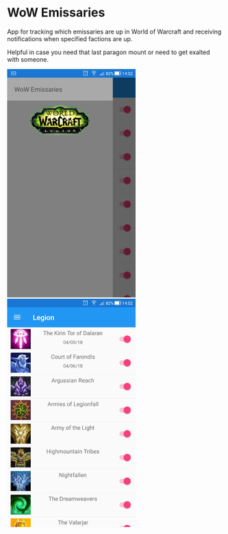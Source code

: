 # WoW Emissaries

App for tracking which emissaries are up in World of Warcraft and receiving notifications when specified factions are up.

Helpful in case you need that last paragon mount or need to get exalted with someone.

![Preview Menu](preview1.jpg?raw=true "Preview Menu") ![Preview Factions](preview2.jpg?raw=true "Preview Factions")
